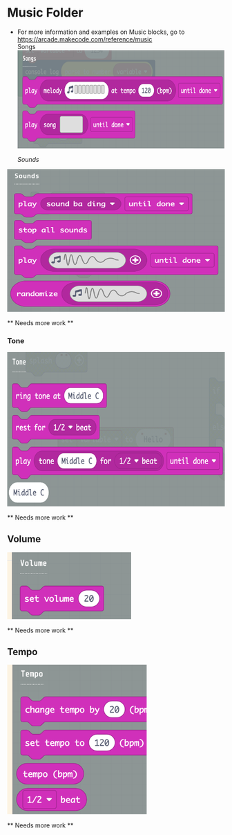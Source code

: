 # Music Folder

-   For more information and examples on Music blocks, go to
    <https://arcade.makecode.com/reference/music>  
    Songs <img src="../images/media/image49.png"
    style="width:6.5in;height:2.36181in"
    alt="A screenshot of a computer screen Description automatically generated" />  
      
      
    *Sounds*

<img src="../images/media/image50.png"
style="width:5.65768in;height:3.43732in"
alt="A screenshot of a computer Description automatically generated" />

\*\* Needs more work \*\*

###   Tone

<img src="../images/media/image51.png"
style="width:6.5in;height:3.72014in"
alt="A screenshot of a chat Description automatically generated" />

\*\* Needs more work \*\*

## Volume

<img src="../images/media/image52.png"
style="width:2.98611in;height:1.61111in"
alt="A screenshot of a music player Description automatically generated" />

\*\* Needs more work \*\*

## Tempo

<img src="../images/media/image53.png"
style="width:3.36111in;height:3.59722in"
alt="A screenshot of a chat Description automatically generated" />

\*\* Needs more work \*\*